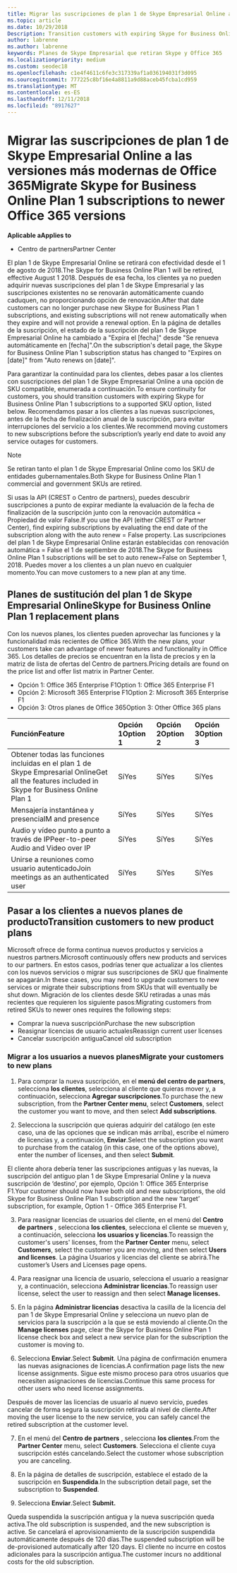 ```yaml
---
title: Migrar las suscripciones de plan 1 de Skype Empresarial Online a las versiones más modernas de Office 365 | Centro de partners
ms.topic: article
ms.date: 10/29/2018
Description: Transition customers with expiring Skype for Business Online Plan 1 subscriptions to a supported SKU option. We recommend moving customers to new subscriptions before the subscription’s yearly end date.
author: labrenne
ms.author: labrenne
keywords: Planes de Skype Empresarial que retiran Skype y Office 365
ms.localizationpriority: medium
ms.custom: seodec18
ms.openlocfilehash: c1e4f4611c6fe3c317339af1a036194031f3d095
ms.sourcegitcommit: 777225c8bf16e4a8811a9d88aceb45fcba1cd959
ms.translationtype: MT
ms.contentlocale: es-ES
ms.lasthandoff: 12/11/2018
ms.locfileid: "8917627"
---
```

# <a name="migrate-skype-for-business-online-plan-1-subscriptions-to-newer-office-365-versions"></a><span data-ttu-id="a2542-103">Migrar las suscripciones de plan 1 de Skype Empresarial Online a las versiones más modernas de Office 365</span><span class="sxs-lookup"><span data-stu-id="a2542-103">Migrate Skype for Business Online Plan 1 subscriptions to newer Office 365 versions</span></span>

**<span data-ttu-id="a2542-104">Aplicable a</span><span class="sxs-lookup"><span data-stu-id="a2542-104">Applies to</span></span>**

- <span data-ttu-id="a2542-105">Centro de partners</span><span class="sxs-lookup"><span data-stu-id="a2542-105">Partner Center</span></span>

<span data-ttu-id="a2542-106">El plan 1 de Skype Empresarial Online se retirará con efectividad desde el 1 de agosto de 2018.</span><span class="sxs-lookup"><span data-stu-id="a2542-106">The Skype for Business Online Plan 1 will be retired, effective August 1 2018.</span></span> <span data-ttu-id="a2542-107">Después de esa fecha, los clientes ya no pueden adquirir nuevas suscripciones del plan 1 de Skype Empresarial y las suscripciones existentes no se renovarán automáticamente cuando caduquen, no proporcionando opción de renovación.</span><span class="sxs-lookup"><span data-stu-id="a2542-107">After that date customers can no longer purchase new Skype for Business Plan 1 subscriptions, and existing subscriptions will not renew automatically when they expire and will not provide a renewal option.</span></span> <span data-ttu-id="a2542-108">En la página de detalles de la suscripción, el estado de la suscripción del plan 1 de Skype Empresarial Online ha cambiado a "Expira el [fecha]" desde "Se renueva automáticamente en [fecha]".</span><span class="sxs-lookup"><span data-stu-id="a2542-108">On the subscription's detail page, the Skype for Business Online Plan 1 subscription status has changed to "Expires on [date]" from "Auto renews on [date]".</span></span>  

<span data-ttu-id="a2542-109">Para garantizar la continuidad para los clientes, debes pasar a los clientes con suscripciones del plan 1 de Skype Empresarial Online a una opción de SKU compatible, enumerada a continuación.</span><span class="sxs-lookup"><span data-stu-id="a2542-109">To ensure continuity for customers, you should transition customers with expiring Skype for Business Online Plan 1 subscriptions to a supported SKU option, listed below.</span></span> <span data-ttu-id="a2542-110">Recomendamos pasar a los clientes a las nuevas suscripciones, antes de la fecha de finalización anual de la suscripción, para evitar interrupciones del servicio a los clientes.</span><span class="sxs-lookup"><span data-stu-id="a2542-110">We recommend moving customers to new subscriptions before the subscription’s yearly end date to avoid any service outages for customers.</span></span> 

>[!NOTE]
><span data-ttu-id="a2542-111">Se retiran tanto el plan 1 de Skype Empresarial Online como los SKU de entidades gubernamentales.</span><span class="sxs-lookup"><span data-stu-id="a2542-111">Both Skype for Business Online Plan 1 commercial and government SKUs are retired.</span></span>

<span data-ttu-id="a2542-112">Si usas la API (CREST o Centro de partners), puedes descubrir suscripciones a punto de expirar mediante la evaluación de la fecha de finalización de la suscripción junto con la renovación automática = Propiedad de valor False.</span><span class="sxs-lookup"><span data-stu-id="a2542-112">If you use the API (either CREST or Partner Center), find expiring subscriptions by evaluating the end date of the subscription along with the auto renew = False property.</span></span> <span data-ttu-id="a2542-113">Las suscripciones del plan 1 de Skype Empresarial Online estarán establecidas con renovación automática = False el 1 de septiembre de 2018.</span><span class="sxs-lookup"><span data-stu-id="a2542-113">The Skype for Business Online Plan 1 subscriptions will be set to auto renew=False on September 1, 2018.</span></span> <span data-ttu-id="a2542-114">Puedes mover a los clientes a un plan nuevo en cualquier momento.</span><span class="sxs-lookup"><span data-stu-id="a2542-114">You can move customers to a new plan at any time.</span></span> 

## <a name="skype-for-business-online-plan-1-replacement-plans"></a><span data-ttu-id="a2542-115">Planes de sustitución del plan 1 de Skype Empresarial Online</span><span class="sxs-lookup"><span data-stu-id="a2542-115">Skype for Business Online Plan 1 replacement plans</span></span>

<span data-ttu-id="a2542-116">Con los nuevos planes, los clientes pueden aprovechar las funciones y la funcionalidad más recientes de Office 365.</span><span class="sxs-lookup"><span data-stu-id="a2542-116">With the new plans, your customers take can advantage of newer features and functionality in Office 365.</span></span> <span data-ttu-id="a2542-117">Los detalles de precios se encuentran en la lista de precios y en la matriz de lista de ofertas del Centro de partners.</span><span class="sxs-lookup"><span data-stu-id="a2542-117">Pricing details are found on the price list and offer list matrix in Partner Center.</span></span> 

- <span data-ttu-id="a2542-118">Opción 1: Office 365 Enterprise F1</span><span class="sxs-lookup"><span data-stu-id="a2542-118">Option 1: Office 365 Enterprise F1</span></span>
- <span data-ttu-id="a2542-119">Opción 2: Microsoft 365 Enterprise F1</span><span class="sxs-lookup"><span data-stu-id="a2542-119">Option 2: Microsoft 365 Enterprise F1</span></span>
- <span data-ttu-id="a2542-120">Opción 3: Otros planes de Office 365</span><span class="sxs-lookup"><span data-stu-id="a2542-120">Option 3: Other Office 365 plans</span></span>

|**<span data-ttu-id="a2542-121">Función</span><span class="sxs-lookup"><span data-stu-id="a2542-121">Feature</span></span>**    |**<span data-ttu-id="a2542-122">Opción 1</span><span class="sxs-lookup"><span data-stu-id="a2542-122">Option 1</span></span>**   |**<span data-ttu-id="a2542-123">Opción 2</span><span class="sxs-lookup"><span data-stu-id="a2542-123">Option 2</span></span>**   |**<span data-ttu-id="a2542-124">Opción 3</span><span class="sxs-lookup"><span data-stu-id="a2542-124">Option 3</span></span>**   |
|:-----------------|:-----------------|:-------------|:------------|
|<span data-ttu-id="a2542-125">Obtener todas las funciones incluidas en el plan 1 de Skype Empresarial Online</span><span class="sxs-lookup"><span data-stu-id="a2542-125">Get all the features included in Skype for Business Online Plan 1</span></span>|<span data-ttu-id="a2542-126">Sí</span><span class="sxs-lookup"><span data-stu-id="a2542-126">Yes</span></span>   |<span data-ttu-id="a2542-127">Sí</span><span class="sxs-lookup"><span data-stu-id="a2542-127">Yes</span></span>   |<span data-ttu-id="a2542-128">Sí</span><span class="sxs-lookup"><span data-stu-id="a2542-128">Yes</span></span>   |
|<span data-ttu-id="a2542-129">Mensajería instantánea y presencia</span><span class="sxs-lookup"><span data-stu-id="a2542-129">IM and presence</span></span> |<span data-ttu-id="a2542-130">Sí</span><span class="sxs-lookup"><span data-stu-id="a2542-130">Yes</span></span>   |<span data-ttu-id="a2542-131">Sí</span><span class="sxs-lookup"><span data-stu-id="a2542-131">Yes</span></span>   |<span data-ttu-id="a2542-132">Sí</span><span class="sxs-lookup"><span data-stu-id="a2542-132">Yes</span></span>   |
|<span data-ttu-id="a2542-133">Audio y vídeo punto a punto a través de IP</span><span class="sxs-lookup"><span data-stu-id="a2542-133">Peer-to-peer Audio and Video over IP</span></span>|<span data-ttu-id="a2542-134">Sí</span><span class="sxs-lookup"><span data-stu-id="a2542-134">Yes</span></span>   |<span data-ttu-id="a2542-135">Sí</span><span class="sxs-lookup"><span data-stu-id="a2542-135">Yes</span></span>   |<span data-ttu-id="a2542-136">Sí</span><span class="sxs-lookup"><span data-stu-id="a2542-136">Yes</span></span>   
|<span data-ttu-id="a2542-137">Unirse a reuniones como usuario autenticado</span><span class="sxs-lookup"><span data-stu-id="a2542-137">Join meetings as an authenticated user</span></span>| <span data-ttu-id="a2542-138">Sí</span><span class="sxs-lookup"><span data-stu-id="a2542-138">Yes</span></span>   |<span data-ttu-id="a2542-139">Sí</span><span class="sxs-lookup"><span data-stu-id="a2542-139">Yes</span></span>   |<span data-ttu-id="a2542-140">Sí</span><span class="sxs-lookup"><span data-stu-id="a2542-140">Yes</span></span>   |

## <a name="transition-customers-to-new-product-plans"></a><span data-ttu-id="a2542-141">Pasar a los clientes a nuevos planes de producto</span><span class="sxs-lookup"><span data-stu-id="a2542-141">Transition customers to new product plans</span></span>

<span data-ttu-id="a2542-142">Microsoft ofrece de forma continua nuevos productos y servicios a nuestros partners.</span><span class="sxs-lookup"><span data-stu-id="a2542-142">Microsoft continuously offers new products and services to our partners.</span></span> <span data-ttu-id="a2542-143">En estos casos, podrías tener que actualizar a los clientes con los nuevos servicios o migrar sus suscripciones de SKU que finalmente se apagarán.</span><span class="sxs-lookup"><span data-stu-id="a2542-143">In these cases, you may need to upgrade customers to new services or migrate their subscriptions from SKUs that will eventually be shut down.</span></span> <span data-ttu-id="a2542-144">Migración de los clientes desde SKU retiradas a unas más recientes que requieren los siguiente pasos:</span><span class="sxs-lookup"><span data-stu-id="a2542-144">Migrating customers from retired SKUs to newer ones requires the following steps:</span></span>

- <span data-ttu-id="a2542-145">Comprar la nueva suscripción</span><span class="sxs-lookup"><span data-stu-id="a2542-145">Purchase the new subscription</span></span>
- <span data-ttu-id="a2542-146">Reasignar licencias de usuario actuales</span><span class="sxs-lookup"><span data-stu-id="a2542-146">Reassign current user licenses</span></span>
- <span data-ttu-id="a2542-147">Cancelar suscripción antigua</span><span class="sxs-lookup"><span data-stu-id="a2542-147">Cancel old subscription</span></span>

### <a name="migrate-your-customers-to-new-plans"></a><span data-ttu-id="a2542-148">Migrar a los usuarios a nuevos planes</span><span class="sxs-lookup"><span data-stu-id="a2542-148">Migrate your customers to new plans</span></span>

1. <span data-ttu-id="a2542-149">Para comprar la nueva suscripción, en el **menú del centro de partners**, selecciona **los clientes**, selecciona al cliente que quieras mover y, a continuación, selecciona **Agregar suscripciones**.</span><span class="sxs-lookup"><span data-stu-id="a2542-149">To purchase the new subscription, from the **Partner Center menu**, select **Customers**, select the customer you want to move, and then select **Add subscriptions**.</span></span>

2. <span data-ttu-id="a2542-150">Selecciona la suscripción que quieras adquirir del catálogo (en este caso, una de las opciones que se indican más arriba), escribe el número de licencias y, a continuación, **Enviar**.</span><span class="sxs-lookup"><span data-stu-id="a2542-150">Select the subscription you want to purchase from the catalog (in this case, one of the options above), enter the number of licenses, and then select **Submit**.</span></span> 

<span data-ttu-id="a2542-151">El cliente ahora debería tener las suscripciones antiguas y las nuevas, la suscripción del antiguo plan 1 de Skype Empresarial Online y la nueva suscripción de ‘destino’, por ejemplo, Opción 1: Office 365 Enterprise F1.</span><span class="sxs-lookup"><span data-stu-id="a2542-151">Your customer should now have both old and new subscriptions, the old Skype for Business Online Plan 1  subscription and the new ‘target’ subscription, for example, Option 1 - Office 365 Enterprise F1.</span></span>

3. <span data-ttu-id="a2542-152">Para reasignar licencias de usuarios del cliente, en el menú del **Centro de partners** , selecciona **los clientes**, selecciona el cliente se mueven y, a continuación, selecciona **los usuarios y licencias**.</span><span class="sxs-lookup"><span data-stu-id="a2542-152">To reassign the customer's users' licenses, from the **Partner Center** menu, select **Customers**, select the customer you are moving, and then select **Users and licenses**.</span></span> <span data-ttu-id="a2542-153">La página Usuarios y licencias del cliente se abrirá.</span><span class="sxs-lookup"><span data-stu-id="a2542-153">The customer’s Users and Licenses page opens.</span></span>

4. <span data-ttu-id="a2542-154">Para reasignar una licencia de usuario, selecciona el usuario a reasignar y, a continuación, selecciona **Administrar licencias**.</span><span class="sxs-lookup"><span data-stu-id="a2542-154">To reassign user license, select the user to reassign and then select **Manage licenses.**</span></span>

5. <span data-ttu-id="a2542-155">En la página **Administrar licencias** desactiva la casilla de la licencia del pan 1 de Skype Empresarial Online y selecciona un nuevo plan de servicios para la suscripción a la que se está moviendo al cliente.</span><span class="sxs-lookup"><span data-stu-id="a2542-155">On the **Manage licenses** page, clear the Skype for Business Online Plan 1 license check box and select a new service plan for the subscription the customer is moving to.</span></span>

6. <span data-ttu-id="a2542-156">Selecciona **Enviar**.</span><span class="sxs-lookup"><span data-stu-id="a2542-156">Select **Submit**.</span></span> <span data-ttu-id="a2542-157">Una página de confirmación enumera las nuevas asignaciones de licencias.</span><span class="sxs-lookup"><span data-stu-id="a2542-157">A confirmation page lists the new license assignments.</span></span> <span data-ttu-id="a2542-158">Sigue este mismo proceso para otros usuarios que necesiten asignaciones de licencias.</span><span class="sxs-lookup"><span data-stu-id="a2542-158">Continue this same process for other users who need license assignments.</span></span>

<span data-ttu-id="a2542-159">Después de mover las licencias de usuario al nuevo servicio, puedes cancelar de forma segura la suscripción retirada al nivel de cliente.</span><span class="sxs-lookup"><span data-stu-id="a2542-159">After moving the user license to the new service, you can safely cancel the retired subscription at the customer level.</span></span>

7. <span data-ttu-id="a2542-160">En el menú del **Centro de partners** , selecciona **los clientes**.</span><span class="sxs-lookup"><span data-stu-id="a2542-160">From the **Partner Center** menu, select **Customers**.</span></span> <span data-ttu-id="a2542-161">Selecciona el cliente cuya suscripción estés cancelando.</span><span class="sxs-lookup"><span data-stu-id="a2542-161">Select the customer whose subscription you are canceling.</span></span>

8. <span data-ttu-id="a2542-162">En la página de detalles de suscripción, establece el estado de la suscripción en **Suspendida**.</span><span class="sxs-lookup"><span data-stu-id="a2542-162">In the subscription detail page, set the subscription to **Suspended**.</span></span>

9. <span data-ttu-id="a2542-163">Selecciona **Enviar**.</span><span class="sxs-lookup"><span data-stu-id="a2542-163">Select **Submit.**</span></span>

<span data-ttu-id="a2542-164">Queda suspendida la suscripción antigua y la nueva suscripción queda activa.</span><span class="sxs-lookup"><span data-stu-id="a2542-164">The old subscription is suspended, and the new subscription is active.</span></span> <span data-ttu-id="a2542-165">Se cancelará el aprovisionamiento de la suscripción suspendida automáticamente después de 120 días.</span><span class="sxs-lookup"><span data-stu-id="a2542-165">The suspended subscription will be de-provisioned automatically after 120 days.</span></span> <span data-ttu-id="a2542-166">El cliente no incurre en costos adicionales para la suscripción antigua.</span><span class="sxs-lookup"><span data-stu-id="a2542-166">The customer incurs no additional costs for the old subscription.</span></span>


